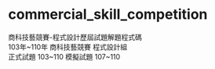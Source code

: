 # commercial_skill_competition
商科技藝競賽-程式設計歷屆試題解題程式碼  
103年~110年
商科技藝競賽 程式設計組  
正式試題 103~110
模擬試題 107~110
